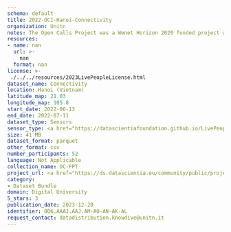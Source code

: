 ```yaml
---
schema: default
title: 2022-OC1-Hanoi-Connectivity
organization: Unitn
notes: The Open Calls Project was a Wenet Horizon 2020 funded project with the goal of developing a diversity-aware, machine-mediated paradigm for social interactions. It collected information on the eating/drinking activities of the students of FPT University in Vietnam. The project was carried out in June and July 2022. The project set out to sense the daily activity data of respondents through the mobile phone sensors, collect health data through daily food log surveys, collect alcohol-drinking activities coupled with the motives for drinking, and conduct semi-structured surveys to gather feedback on the project. Data collection was carried out in three big cities across Vietnam. The i-Log application was used to collect sensor data from participants with the language set to Vietnamese. The food-drink activities were collected with an i-Log survey filled in by the respondents three times a day.
resources:
- name: nan
  url: >-
    nan
  format: nan
license: >-
 ./../../resources/2023LivePeopleLicense.html
dataset_name: Connectivity
location: Hanoi (Vietnam)
latitude_map: 21.03
longitude_map: 105.8
start_date: 2022-06-13
end_date: 2022-07-11
dataset_type: Sensors
sensor_type: <a href="https://datascientiafoundation.github.io/LivePeople/datasets/2022-OC1-Hanoi-Cellular%20Network/"> cellular network</a>, <a href="https://datascientiafoundation.github.io/LivePeople/datasets/2022-OC1-Hanoi-Wifi%20Networks%20Event/">wifi networks</a>, <a href="https://datascientiafoundation.github.io/LivePeople/datasets/2022-OC1-Hanoi-Wifi%20Event/">wifi</a>,  <a href="https://datascientiafoundation.github.io/LivePeople/datasets/2022-OC1-Hanoi-Bluetooth%20Normal%20Event/">bluetooth normal event</a>,  <a href="https://datascientiafoundation.github.io/LivePeople/datasets/2022-OC1-Hanoi-Bluetooth%20Low%20Energy%20Event/">bluetooth low energy event</a>
size: 41 MB
dataset_format: parquet
other_format: csv
number_participants: 52
language: Not Applicable
collection_name: OC-FPT
project_url: <a href="https://ds.datascientia.eu/community/public/projects/3b975830-9ecc-4127-855b-f88b8b5fe2ca">https://ds.datascientia.eu/community/public/projects/3b975830-9ecc-4127-855b-f88b8b5fe2ca</a>
category:
- Dataset Bundle
domain: Digital University
5_stars: 3
publication_date: 2023-12-20
identifier: 006.AAAJ.AAJ.AM-AO-AN-AK-AL
request_contact: datadistribution.knowdive@unitn.it
---
```



